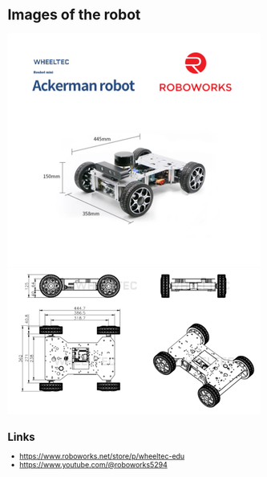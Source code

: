 # Images of the robot

![main](wheeltec_roboworks_ack01.png)
![dimensions](wheeltec_dimensions01.png)

## Links
- https://www.roboworks.net/store/p/wheeltec-edu
- https://www.youtube.com/@roboworks5294
